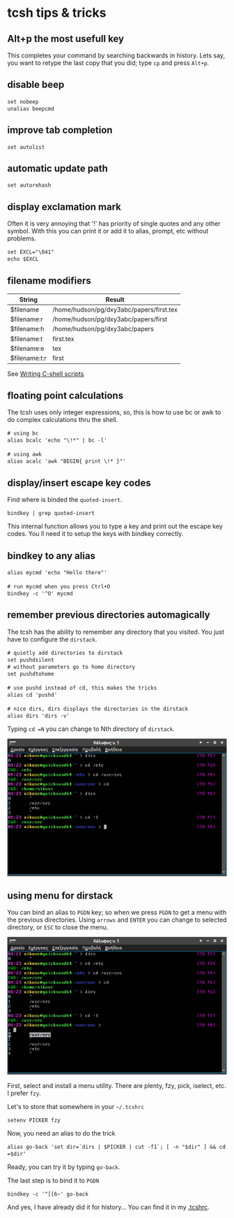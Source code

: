 # tcsh tips & tricks

## Alt+p the most usefull key

This completes your command by searching backwards in history. Lets say, you want to retype the last copy that you did; type `cp` and press `Alt+p`.

## disable beep

```
set nobeep
unalias beepcmd
```

## improve tab completion
```
set autolist
```

## automatic update path
```
set autorehash
```

## display exclamation mark
Often it is very annoying that '!' has priority of single quotes and any other symbol. With this you can print it or add it to alias, prompt, etc without problems.

```
set EXCL="\041"
echo $EXCL
```
## filename modifiers

| String        | Result                                   |
|---------------|------------------------------------------|
| $filename     | /home/hudson/pg/dxy3abc/papers/first.tex |
| $filename:r   | /home/hudson/pg/dxy3abc/papers/first     |
| $filename:h   | /home/hudson/pg/dxy3abc/papers           |
| $filename:t   | first.tex                                |
| $filename:e   | tex                                      |
| $filename:t:r | first                                    |

See [Writing C-shell scripts](https://www.dur.ac.uk/resources/its/info/guides/3Cshells.pdf)

## floating point calculations
The tcsh uses only integer expressions, so, this is how to use bc or awk to do complex calculations thru the shell.

```
# using bc
alias bcalc 'echo "\!*" | bc -l'

# using awk
alias acalc 'awk "BEGIN{ print \!* }"'
```

## display/insert escape key codes

Find where is binded the `quoted-insert`.
```
bindkey | grep quoted-insert
```
This internal function allows you to type a key and print out the escape key codes. You ll need it to setup the keys with bindkey correctly.

## bindkey to any alias

```
alias mycmd 'echo "Hello there"'

# run mycmd when you press Ctrl+O
bindkey -c '^O' mycmd
```

## remember previous directories automagically

The tcsh has the ability to remember any directory that you visited.
You just have to configure the `dirstack`.

```
# quietly add directories to dirstack
set pushdsilent
# without parameters go to home directory
set pushdtohome

# use pushd instead of cd, this makes the tricks
alias cd 'pushd'

# nice dirs, dirs displays the directories in the dirstack
alias dirs 'dirs -v'
```

Typing `cd =N` you can change to Nth directory of `dirstack`.

![pushd example](https://github.com/nereusx/tcsh-lxy/blob/master/pics/tt-pushd.png)


## using menu for dirstack

You can bind an alias to `PGDN` key; so when we press `PGDN` to get a menu with the previous directories. Using `arrows` and `ENTER` you can change to selected directory, or `ESC` to close the menu.

![pgdn example](https://github.com/nereusx/tcsh-lxy/blob/master/pics/tt-pgdn.png)

First, select and install a menu utility. There are plenty, fzy, pick, iselect, etc. I prefer `fzy`.

Let's to store that somewhere in your `~/.tcshrc`
```
setenv PICKER fzy
```
Now, you need an alias to do the trick
```
alias go-back 'set dir=`dirs | $PICKER | cut -f1`; [ -n "$dir" ] && cd =$dir'
```
Ready, you can try it by typing `go-back`.

The last step is to bind it to `PGDN`
```
bindkey -c '^[[6~' go-back
```

And yes, I have already did it for history... You can find it in my [.tcshrc](https://github.com/nereusx/dotfiles/blob/master/.tcshrc).

